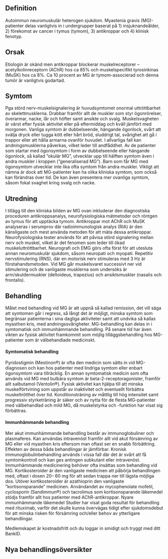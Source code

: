 ## Definition

Autoimmun neuromuskulär heterogen sjukdom. Myastenia gravis (MG)-patienter delas vanligtvis in i undergrupper baserat på 1) insjuknandeålder, 2) förekomst av cancer i tymus (tymom), 3) antikroppar och 4) klinisk fenotyp.

## Orsak

Etiologin är okänd men antikroppar blockerar muskelreceptorer – acetylkolinreceptorn (AChR) hos ca 85% och muskelspecifikt tyrosinkinas (MuSK) hos ca 8%. Ca 10 procent av MG är tymom-associerad och denna tumör är vanligtvis godartad.

## Symtom

Pga störd nerv-muskelsignalering är huvudsymtomet onormal uttröttbarhet av skelettmusklerna. Drabbar framför allt de muskler som styr ögonrörelser, överarmar, nacke, lår och höfter samt ansikte och svalg. Muskelsvagheten är värst efter fysisk aktivitet eller på eftermiddag och kväll jämfört med morgonen. Vanliga symtom är dubbelseende, hängande ögonlock, svårt att svälja dryck eller tugga kött eller hårt bröd, sluddrigt tal, svårighet att gå i trappor eller att hålla armarna ovanför huvudet. I allvarliga fall kan andningsmusklerna påverkas, vilket leder till andfåddhet.
Av de patienter som startar med ögonsymtom i form av dubbelseende eller hängande ögonlock, så kallad ”okulär MG”, utvecklar upp till hälften symtom även i andra muskler i kroppen (”generaliserad MG”). Barn som får MG med ögonsymtom utvecklar inte lika ofta symtom från andra muskler.
Viktigt att nämna är dock att MG-patienter kan ha olika kliniska symtom, som också kan förändras över tid. De kan även presentera mer ovanliga symtom, såsom fokal svaghet kring svalg och nacke.

## Utredning

I tillägg till den kliniska bilden av MG ovan inkluderar den diagnostiska proceduren antikroppsanalys, neurofysiologiska mätmetoder och röntgen av tymus för att upptäcka tymom.
Antikroppar mot AChR och MuSK analyseras i serumprov där radioimmunologisk analys (RIA) är den känsligaste och mest använda metoden för att mäta dessa antikroppar. Neurofysiologiska tester används för att påvisa störd signalering mellan nerv och muskel, vilket är det fenomen som leder till ökad muskeluttröttbarhet. Neurografi och EMG görs ofta först för att utesluta annan neuromuskulär sjukdom, såsom neuropati och myopati. Repetitiv nervstimulering (RNS), där en motorisk nerv stimuleras med 3 Hz är förstahandsmetoden. Vid MG går muskelsvaret successivt ner vid stimulering och de vanligaste musklerna som undersöks är arm/skuldermuskler (deltoideus, trapezius) och ansiktsmuskler (nasalis och frontalis).

## Behandling

Målet med behandling vid MG är att uppnå så kallad remission, det vill säga att symtomen går i regress, så långt det är möjligt, minska symtom som begränsar patienterna i sina dagliga aktiviteter samt att undvika så kallas myasthen kris, med andningssvårigheter. MG-behandling kan delas in i symtomatisk och immunhämmande behandling. På senare tid har även vikten av fysisk aktivitet framkommit som möjlig tilläggsbehandling hos MG-patienter som är välbehandlade medicinskt.

#### Symtomatisk behandling

Pyridostigmin (Mestinon®) är ofta den medicin som sätts in vid MG-diagnosen och kan hos patienter med lindriga symtom eller enbart ögonsymtom vara tillräcklig. En annan symtomatisk medicin som ofta används vid MG med bulbära symtom är beta-2-receptoragonister, framför allt salbutamol (Ventolin®). Fysisk aktivitet kan hjälpa till att minska muskelförtvining som uppstår av inaktivitet och eventuellt förbättra muskeltrötthet över tid. Konditionsträning av måttlig till hög intensitet samt progressiv styrketräning är säker och av nytta för de flesta MG-patienter med välbehandlad och mild MG, då muskelstyrka och -funktion har visat sig förbättras.

#### Immunhämmande behandling

Mer akut immunhämmande behandling består av immunoglobuliner och plasmaferes. Kan användas intravenöst framför allt vid akut försämring av MG eller vid myasthen kris eftersom man oftast ser en snabb förbättring. Effekten av dessa båda behandlingar är jämförbar.
Kronisk immunoglobulinbehandling används i vissa fall där det är svårt att få symtomkontroll och kan ges antingen subkutant eller intravenöst. Immunhämmande medicinering behöver ofta insättas som behandling vid MG. Kortikosteroider är den vanligaste medicinen att påbörja behandlingen med, oftast i dosen 20– 60 mg för att sedan trappa ner till lägsta möjliga dos. Utöver kortikosteroider är azathioprin den vanligaste ”kortisonsparande” medicinen. Användandet av mycophenolate mofetil, cyclosporin (Sandimmun®) och tacrolimus som kortisonsparande läkemedel stödjs framför allt hos patienter med AChR-antikroppar.
Nyare immunhämmande läkemedel
Studier har visat goda resultat för behandling med rituximab, varför det skulle kunna övervägas tidigt efter sjukdomsdebut för att minska risken för försämring och/eller behov av ytterligare behandlingar.


Medlemskapet är kostnadsfritt och du loggar in smidigt och tryggt med ditt BankID.

## Nya behandlingsöversikter

